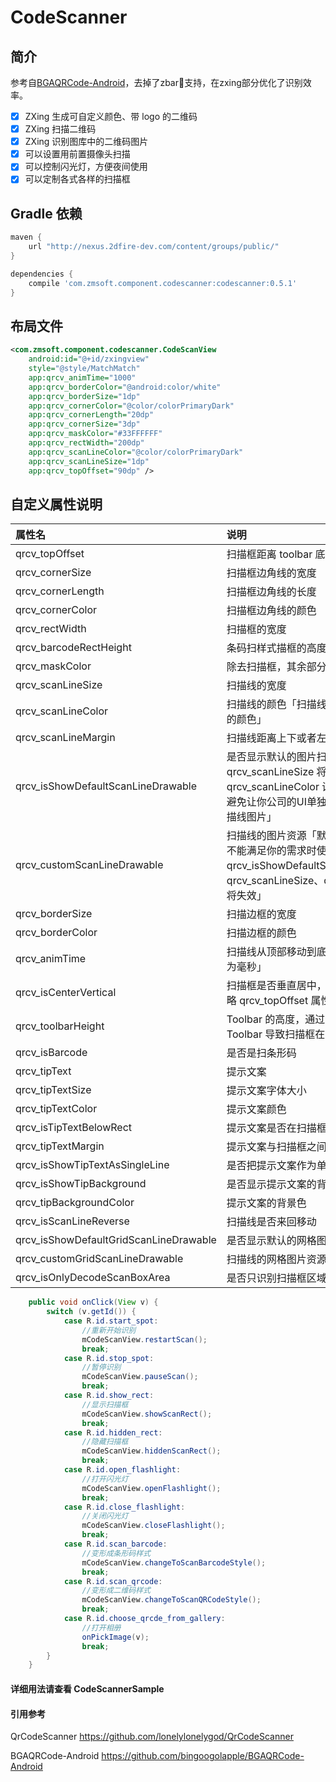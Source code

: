 # CodeScanner

## 简介
参考自[BGAQRCode-Android](https://github.com/bingoogolapple/BGAQRCode-Android)，去掉了zbar支持，在zxing部分优化了识别效率。

- [x] ZXing 生成可自定义颜色、带 logo 的二维码
- [x] ZXing 扫描二维码
- [x] ZXing 识别图库中的二维码图片
- [x] 可以设置用前置摄像头扫描
- [x] 可以控制闪光灯，方便夜间使用
- [x] 可以定制各式各样的扫描框

## Gradle 依赖
```groovy
maven {
    url "http://nexus.2dfire-dev.com/content/groups/public/"
}

dependencies {
    compile 'com.zmsoft.component.codescanner:codescanner:0.5.1'
}
```
## 布局文件

```xml
<com.zmsoft.component.codescanner.CodeScanView
    android:id="@+id/zxingview"
    style="@style/MatchMatch"
    app:qrcv_animTime="1000"
    app:qrcv_borderColor="@android:color/white"
    app:qrcv_borderSize="1dp"
    app:qrcv_cornerColor="@color/colorPrimaryDark"
    app:qrcv_cornerLength="20dp"
    app:qrcv_cornerSize="3dp"
    app:qrcv_maskColor="#33FFFFFF"
    app:qrcv_rectWidth="200dp"
    app:qrcv_scanLineColor="@color/colorPrimaryDark"
    app:qrcv_scanLineSize="1dp"
    app:qrcv_topOffset="90dp" />
```

## 自定义属性说明

属性名 | 说明 | 默认值
:----------- | :----------- | :-----------
qrcv_topOffset         | 扫描框距离 toolbar 底部的距离        | 90dp
qrcv_cornerSize         | 扫描框边角线的宽度        | 3dp
qrcv_cornerLength         | 扫描框边角线的长度        | 20dp
qrcv_cornerColor         | 扫描框边角线的颜色        | @android:color/white
qrcv_rectWidth         | 扫描框的宽度        | 200dp
qrcv_barcodeRectHeight         | 条码扫样式描框的高度        | 140dp
qrcv_maskColor         | 除去扫描框，其余部分阴影颜色        | #33FFFFFF
qrcv_scanLineSize         | 扫描线的宽度        | 1dp
qrcv_scanLineColor         | 扫描线的颜色「扫描线和默认的扫描线图片的颜色」        | @android:color/white
qrcv_scanLineMargin         | 扫描线距离上下或者左右边框的间距        | 0dp
qrcv_isShowDefaultScanLineDrawable         | 是否显示默认的图片扫描线「设置该属性后 qrcv_scanLineSize 将失效，可以通过 qrcv_scanLineColor 设置扫描线的颜色，避免让你公司的UI单独给你出特定颜色的扫描线图片」        | false
qrcv_customScanLineDrawable         | 扫描线的图片资源「默认的扫描线图片样式不能满足你的需求时使用，设置该属性后 qrcv_isShowDefaultScanLineDrawable、qrcv_scanLineSize、qrcv_scanLineColor 将失效」        | null
qrcv_borderSize         | 扫描边框的宽度        | 1dp
qrcv_borderColor         | 扫描边框的颜色        | @android:color/white
qrcv_animTime         | 扫描线从顶部移动到底部的动画时间「单位为毫秒」        | 1000
qrcv_isCenterVertical         | 扫描框是否垂直居中，该属性为true时会忽略 qrcv_topOffset 属性        | false
qrcv_toolbarHeight         | Toolbar 的高度，通过该属性来修正由 Toolbar 导致扫描框在垂直方向上的偏差        | 0dp
qrcv_isBarcode         | 是否是扫条形码        | false
qrcv_tipText         | 提示文案        | null
qrcv_tipTextSize         | 提示文案字体大小        | 14sp
qrcv_tipTextColor         | 提示文案颜色        | @android:color/white
qrcv_isTipTextBelowRect         | 提示文案是否在扫描框的底部        | false
qrcv_tipTextMargin         | 提示文案与扫描框之间的间距        | 20dp
qrcv_isShowTipTextAsSingleLine         | 是否把提示文案作为单行显示        | false
qrcv_isShowTipBackground         | 是否显示提示文案的背景        | false
qrcv_tipBackgroundColor         | 提示文案的背景色        | #22000000
qrcv_isScanLineReverse         | 扫描线是否来回移动        | true
qrcv_isShowDefaultGridScanLineDrawable         | 是否显示默认的网格图片扫描线        | false
qrcv_customGridScanLineDrawable         | 扫描线的网格图片资源        | null
qrcv_isOnlyDecodeScanBoxArea         | 是否只识别扫描框区域的二维码        | false

```java
    public void onClick(View v) {
        switch (v.getId()) {
            case R.id.start_spot:
                //重新开始识别
                mCodeScanView.restartScan();
                break;
            case R.id.stop_spot:
                //暂停识别
                mCodeScanView.pauseScan();
                break;
            case R.id.show_rect:
                //显示扫描框
                mCodeScanView.showScanRect();
                break;
            case R.id.hidden_rect:
                //隐藏扫描框
                mCodeScanView.hiddenScanRect();
                break;
            case R.id.open_flashlight:
                //打开闪光灯
                mCodeScanView.openFlashlight();
                break;
            case R.id.close_flashlight:
                //关闭闪光灯
                mCodeScanView.closeFlashlight();
                break;
            case R.id.scan_barcode:
                //变形成条形码样式
                mCodeScanView.changeToScanBarcodeStyle();
                break;
            case R.id.scan_qrcode:
                //变形成二维码样式
                mCodeScanView.changeToScanQRCodeStyle();
                break;
            case R.id.choose_qrcde_from_gallery:
                //打开相册
                onPickImage(v);
                break;
        }
    }
```

#### 详细用法请查看 CodeScannerSample


#### 引用参考
QrCodeScanner <https://github.com/lonelylonelygod/QrCodeScanner>

BGAQRCode-Android <https://github.com/bingoogolapple/BGAQRCode-Android>


